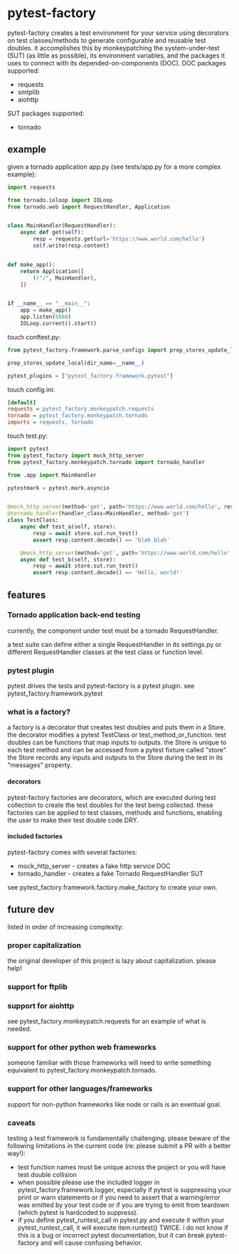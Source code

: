 # pytest-factory
pytest-factory creates a test environment for your service using decorators on 
test classes/methods to generate configurable and reusable test doubles. it accomplishes this
by monkeypatching the system-under-test (SUT) (as little as possible), its environment
variables, and the packages it uses to connect with its depended-on-components (DOC).
DOC packages supported:
* requests
* smtplib
* aiohttp

SUT packages supported:
* tornado

## example
given a tornado application app.py (see tests/app.py for a more complex
example):
```python
import requests

from tornado.ioloop import IOLoop
from tornado.web import RequestHandler, Application


class MainHandler(RequestHandler):
    async def get(self):
        resp = requests.get(url='https://www.world.com/hello')
        self.write(resp.content)


def make_app():
    return Application([
        (r"/", MainHandler),
    ])


if __name__ == "__main__":
    app = make_app()
    app.listen(8888)
    IOLoop.current().start()

```

touch conftest.py:
```python
from pytest_factory.framework.parse_configs import prep_stores_update_local

prep_stores_update_local(dir_name=__name__)

pytest_plugins = ["pytest_factory.framework.pytest"]
```

touch config.ini:
```ini
[default]
requests = pytest_factory.monkeypatch.requests
tornado = pytest_factory.monkeypatch.tornado
imports = requests, tornado
```

touch test.py:

```python
import pytest
from pytest_factory import mock_http_server
from pytest_factory.monkeypatch.tornado import tornado_handler

from .app import MainHandler

pytestmark = pytest.mark.asyncio


@mock_http_server(method='get', path='https://www.world.com/hello', response='blah blah')
@tornado_handler(handler_class=MainHandler, method='get')
class TestClass:
    async def test_a(self, store):
        resp = await store.sut.run_test()
        assert resp.content.decode() == 'blah blah'

    @mock_http_server(method='get', path='https://www.world.com/hello', response='Hello, world!')
    async def test_b(self, store):
        resp = await store.sut.run_test()
        assert resp.content.decode() == 'Hello, world!'

```

## features
### Tornado application back-end testing
currently, the component under test must be a tornado RequestHandler.

a test suite can define either a single RequestHandler in its settings.py or
different RequestHandler classes at the test class or function level.

### pytest plugin
pytest drives the tests and pytest-factory is a pytest plugin. 
see pytest_factory.framework.pytest

### what is a factory?
a factory is a decorator that creates test doubles and puts them in a Store. the decorator modifies a pytest
TestClass or test_method_or_function. test doubles can be functions that map inputs to outputs. the Store is
unique to each test method and can be accessed from a pytest fixture called "store". the Store records any
inputs and outputs to the Store during the test in its "messages" property.

#### decorators
pytest-factory factories are decorators, which are executed
during test collection to create the test doubles for the test being collected.
these factories can be applied to test classes, methods and functions, enabling the
user to make their test double code DRY.

#### included factories
pytest-factory comes with several factories:
- mock_http_server - creates a fake http service DOC
- tornado_handler - creates a fake Tornado RequestHandler SUT

see pytest_factory.framework.factory.make_factory to create your own.

## future dev
listed in order of increasing complexity:

### proper capitalization
the original developer of this project is lazy about capitalization. please help!

### support for ftplib

### support for aiohttp
see pytest_factory.monkeypatch.requests for an example of what is needed.

### support for other python web frameworks
someone familiar with those frameworks will need to write something equivalent
to pytest_factory.monkeypatch.tornado.

### support for other languages/frameworks
support for non-python frameworks like node or rails is an eventual goal.

### caveats
testing a test framework is fundamentally challenging. please beware of the
following limitations in the current code (re: please submit a PR with a better way!):
- test function names must be unique across the project or you will have test double
  collision
- when possible please use the included logger in pytest_factory.framework.logger,
    especially if pytest is suppressing your print or warn statements or if you
    need to assert that a warning/error was emitted by your test code or if you
    are trying to emit from teardown (which pytest is hardcoded to suppress).
- if you define pytest_runtest_call in pytest.py and
    execute it within your pytest_runtest_call, it will execute
    item.runtest() TWICE. i do not know if this is a bug
    or incorrect pytest documentation, but it can break pytest-factory and will cause confusing
    behavior.
